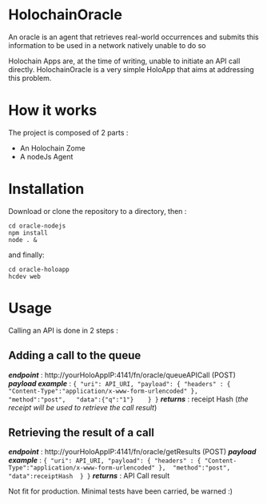 # HolochainOracle

An oracle is an agent that retrieves real-world occurrences 
and submits this information to be used in a network natively unable to do so

Holochain Apps are, at the time of  writing, unable to initiate an API call directly.
HolochainOracle is a very simple HoloApp that aims at addressing this problem. 

# How it works 

The project is composed of 2 parts :

* An Holochain Zome 
* A nodeJs Agent

# Installation 

Download or clone the repository to a directory, then :

    cd oracle-nodejs
    npm install
    node . &

and finally:

    cd oracle-holoapp
    hcdev web
# Usage
Calling an API is done in 2 steps :

## Adding a call to the queue

 ***endpoint*** :  http://yourHoloAppIP:4141/fn/oracle/queueAPICall (POST)
***payload example*** :  `{ "uri": API_URI, "payload": { "headers" : { "Content-Type":"application/x-www-form-urlencoded" },  "method":"post",   "data":{"q":"1"}    } }`
***returns*** : receipt Hash  (*the receipt will be used to retrieve the call result*)

## Retrieving the result of a call
 ***endpoint*** :  http://yourHoloAppIP:4141/fn/oracle/getResults (POST)
***payload example*** :  `{ "uri": API_URI, "payload": { "headers" : { "Content-Type":"application/x-www-form-urlencoded" },  "method":"post",   "data":receiptHash  } }`
***returns*** : API Call result

Not fit for production. Minimal tests have been carried, be warned :)
